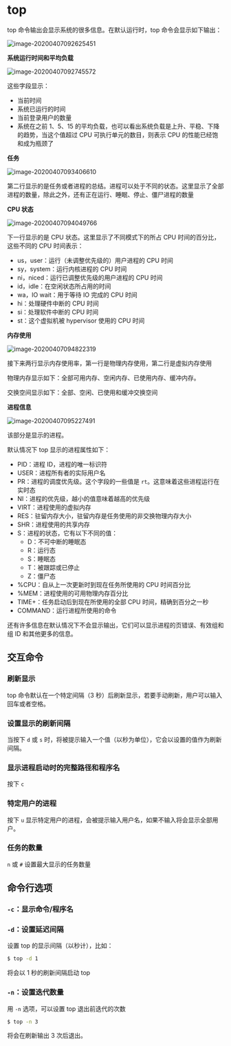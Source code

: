 # top

top 命令输出会显示系统的很多信息。在默认运行时，top 命令会显示如下输出：

![image-20200407092625451](D:\superz\BigData-A-Question\Linux\images\image-20200407092625451.png)

**系统运行时间和平均负载**

![image-20200407092745572](D:\superz\BigData-A-Question\Linux\images\image-20200407092745572.png)

这些字段显示：

- 当前时间
- 系统已运行的时间
- 当前登录用户的数量
- 系统在之前 1、5、15 的平均负载，也可以看出系统负载是上升、平稳、下降的趋势，当这个值超过 CPU 可执行单元的数目，则表示 CPU 的性能已经饱和成为瓶颈了

**任务**

![image-20200407093406610](D:\superz\BigData-A-Question\Linux\images\image-20200407093406610.png)

第二行显示的是任务或者进程的总结。进程可以处于不同的状态。这里显示了全部进程的数量，除此之外，还有正在运行、睡眠、停止、僵尸进程的数量

**CPU 状态**

![image-20200407094049766](D:\superz\BigData-A-Question\Linux\images\image-20200407094049766.png)

下一行显示的是 CPU 状态。这里显示了不同模式下的所占 CPU 时间的百分比，这些不同的 CPU 时间表示：

- us，user：运行（未调整优先级的）用户进程的 CPU 时间
- sy，system：运行内核进程的 CPU 时间
- ni，niced：运行已调整优先级的用户进程的 CPU 时间
- id，idle：在空闲状态所占用的时间
- wa，IO wait：用于等待 IO 完成的 CPU 时间
- hi：处理硬件中断的 CPU 时间
- si：处理软件中断的 CPU 时间
- st：这个虚拟机被 hypervisor 使用的 CPU 时间

**内存使用**

![image-20200407094822319](D:\superz\BigData-A-Question\Linux\images\image-20200407094822319.png)

接下来两行显示内存使用率，第一行是物理内存使用，第二行是虚拟内存使用

物理内存显示如下：全部可用内存、空闲内存、已使用内存、缓冲内存。

交换空间显示如下：全部、空闲、已使用和缓冲交换空间

**进程信息**

![image-20200407095227491](D:\superz\BigData-A-Question\Linux\images\image-20200407095227491.png)

该部分是显示的进程。

默认情况下 top 显示的进程属性如下：

- PID：进程 ID，进程的唯一标识符
- USER：进程所有者的实际用户名
- PR：进程的调度优先级。这个字段的一些值是 `rt`。这意味着这些进程运行在实时态
- NI：进程的优先级，越小的值意味着越高的优先级
- VIRT：进程使用的虚拟内存
- RES：驻留内存大小，驻留内存是任务使用的非交换物理内存大小
- SHR：进程使用的共享内存
- S：进程的状态，它有以下不同的值：
  - D：不可中断的睡眠态
  - R：运行态
  - S：睡眠态
  - T：被跟踪或已停止
  - Z：僵尸态
- %CPU：自从上一次更新时到现在任务所使用的 CPU 时间百分比
- %MEM：进程使用的可用物理内存百分比
- TIME+：任务启动后到现在所使用的全部 CPU 时间，精确到百分之一秒
- COMMAND：运行进程所使用的命令

还有许多信息在默认情况下不会显示输出，它们可以显示进程的页错误、有效组和组 ID 和其他更多的信息。

## 交互命令

### 刷新显示

top 命令默认在一个特定间隔（3 秒）后刷新显示，若要手动刷新，用户可以输入回车或者空格。

### 设置显示的刷新间隔

当按下 `d` 或 `s` 时，将被提示输入一个值（以秒为单位），它会以设置的值作为刷新间隔。

### 显示进程启动时的完整路径和程序名

按下 `c`

### 特定用户的进程

按下 `u` 显示特定用户的进程，会被提示输入用户名，如果不输入将会显示全部用户。 

### 任务的数量

`n` 或 `#` 设置最大显示的任务数量

## 命令行选项

### `-c`：显示命令/程序名

### `-d`：设置延迟间隔

设置 top 的显示间隔（以秒计），比如：

```sh
$ top -d 1
```

将会以 1 秒的刷新间隔启动 top

### `-n`：设置迭代数量

用 `-n` 选项，可以设置 top 退出前迭代的次数

```sh
$ top -n 3
```

将会在刷新输出 3 次后退出。



































